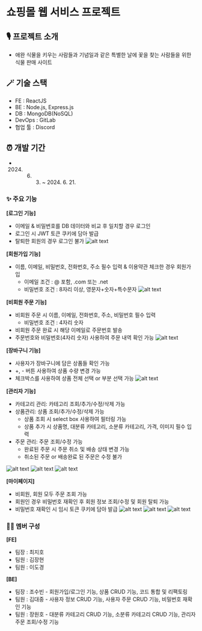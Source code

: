 # 쇼핑몰 웹 서비스 프로젝트
## 🎙️ 프로젝트 소개
- 애완 식물을 키우는 사람들과 기념일과 같은 특별한 날에 꽃을 찾는 사람들을 위한 식물 판매 사이트

## 🪄 기술 스택
- FE : ReactJS
- BE : Node.js, Express.js
- DB : MongoDB(NoSQL)
- DevOps : GitLab
- 협업 툴 : Discord

## ⏰ 개발 기간
- 2024. 6. 3. ~ 2024. 6. 21.

### ✨ 주요 기능
**[로그인 기능]**
- 이메일 & 비밀번호를 DB 데이터와 비교 후 일치할 경우 로그인 
- 로그인 시 JWT 토큰 쿠키에 담아 발급
- 탈퇴한 회원의 경우 로그인 불가
![alt text](image.png)

**[회원가입 기능]**
- 이름, 이메일, 비밀번호, 전화번호, 주소 필수 입력 & 이용약관 체크한 경우 회원가입
   - 이메일 조건 : @ 포함, .com 또는 .net
   - 비밀번호 조건 : 8자리 이상, 영문자+숫자+특수문자
![alt text](image-2.png)

**[비회원 주문 기능]**
- 비회원 주문 시 이름, 이메일, 전화번호, 주소, 비밀번호 필수 입력
   - 비밀번호 조건 : 4자리 숫자
- 비회원 주문 완료 시 해당 이메일로 주문번호 발송
- 주문번호와 비밀번호(4자리 숫자) 사용하여 주문 내역 확인 가능
![alt text](image-1.png)

**[장바구니 기능]**
- 사용자가 장바구니에 담은 상품들 확인 가능
- +, - 버튼 사용하여 상품 수량 변경 가능
- 체크박스를 사용하여 상품 전체 선택 or 부분 선택 가능
![alt text](image-3.png)

**[관리자 기능]**
- 카테고리 관리: 카테고리 조회/추가/수정/삭제 가능
- 상품관리: 상품 조회/추가/수정/삭제 가능
   - 상품 조회 시 select box 사용하여 필터링 가능
   - 상품 추가 시 상품명, 대분류 카테고리, 소분류 카테고리, 가격, 이미지 필수 입력
- 주문 관리: 주문 조회/수정 가능
   - 완료된 주문 시 주문 취소 및 배송 상태 변경 가능
   - 취소된 주문 or 배송완료 된 주문은 수정 불가

![alt text](image-5.png)
![alt text](image-6.png)
![alt text](image-4.png)

**[마이페이지]**
- 비회원, 회원 모두 주문 조회 가능
- 회원인 경우 비밀번호 재확인 후 회원 정보 조회/수정 및 회원 탈퇴 가능
- 비밀번호 재확인 시 임시 토큰 쿠키에 담아 발급
![alt text](image-7.png)
![alt text](image-8.png)
![alt text](image-9.png)

### 🧑‍💻 멤버 구성
**[FE]**
- 팀장 : 최지호
- 팀원 : 김장현
- 팀원 : 이도경

**[BE]**
- 팀장 : 조수빈 - 회원가입/로그인 기능, 상품 CRUD 기능, 코드 통합 및 리팩토링
- 팀원 : 김대중 - 사용자 정보 CRUD 기능, 사용자 주문 CRUD 기능, 비밀번호 재확인 기능
- 팀원 : 장원호 - 대분류 카테고리 CRUD 기능, 소분류 카테고리 CRUD 기능, 관리자 주문 조회/수정 기능